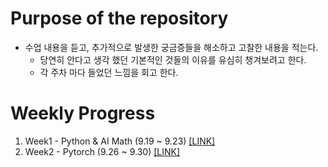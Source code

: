 

# Purpose of the repository

- 수업 내용을 듣고, 추가적으로 발생한 궁금증들을 해소하고 고찰한 내용을 적는다.
    - 당연히 안다고 생각 했던 기본적인 것들의 이유를 유심히 챙겨보려고 한다.
    - 각 주차 마다 들었던 느낌을 회고 한다.

# Weekly Progress 

1. Week1 - Python & AI Math (9.19 ~ 9.23) [[LINK]]()
2. Week2 - Pytorch (9.26 ~ 9.30) [[LINK]]()

